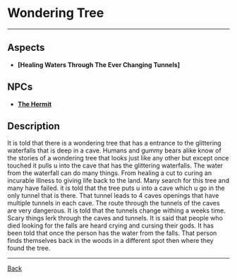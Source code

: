 # Wondering Tree

---

## Aspects
 - **[Healing Waters Through The Ever Changing Tunnels]**

## NPCs
 - **[The Hermit](../npcs/the-hermit.md)**

## Description
It is told that there is a wondering tree that has a entrance to the glittering waterfalls that is deep in a cave.
Humans and gummy bears alike know of the stories of a wondering tree that looks just like any other but except once touched it pulls u into the cave that has the glittering waterfalls. 
The water from the waterfall can do many things. From healing a cut to curing an incurable Illness to giving life back to the land. Many search for this tree and many have failed. 
it is told that the tree puts u into a cave which u go in the only tunnel that is there. That tunnel leads to 4 caves openings that have multiple tunnels in each cave. The route through the tunnels of the caves are very dangerous. It is told that the tunnels change withing a weeks time. 
Scary things lerk through the caves and tunnels. It is said that people who died looking for the falls are heard crying and cursing their gods.
It has been told that once the person has the water from the falls. That person finds themselves back in the woods in a different spot then where they found the tree. 

---
[Back](./locations.md)